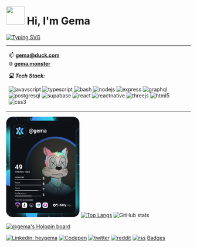 
# <img width="50px" height="50px" src="https://user-images.githubusercontent.com/10743728/100195412-e2ca3780-2f29-11eb-98b0-26af8496f704.gif" width="36px" /> Hi, I'm Gema

[![Typing SVG](https://readme-typing-svg.herokuapp.com/?lines=Software+Engineer;Mobile+Dev;Frontend+Dev;&color=4AF626)](https://git.io/typing-svg)

<!-- ___tl;dr JS is 🔥___ **(Compile-To-Js)** -->

<table cellspacing="10" cellpadding="10" border="0px">
<tr>



<td>
<p align="left">
 📫 <b><a href="mailto:gema@duck.com">gema@duck.com</a></b> <br>
 🌐 <b><a href="https://gema.monster" target="_blank">gema.monster</a></b> 
</p> 
 

***💻 Tech Stack:***

![javavscript](https://img.shields.io/badge/JavaScript-F7DF1E?style=for-the-badge&logo=javascript&logoColor=black)
![typescript](https://img.shields.io/badge/TypeScript-007ACC?style=for-the-badge&logo=typescript&logoColor=white)
![bash](https://img.shields.io/badge/Shell_Script-121011?style=for-the-badge&logo=gnu-bash&logoColor=white)
![nodejs](https://img.shields.io/badge/Node.js-339933?style=for-the-badge&logo=nodedotjs&logoColor=white)
![express](https://img.shields.io/badge/Express.js-000000?style=for-the-badge&logo=express&logoColor=white)
![graphql](https://img.shields.io/badge/GraphQl-E10098?style=for-the-badge&logo=graphql&logoColor=white)
![postgresql](https://img.shields.io/badge/PostgreSQL-316192?style=for-the-badge&logo=postgresql&logoColor=white)
![supabase](https://img.shields.io/badge/Supabase-181818?style=for-the-badge&logo=supabase&logoColor=white)
![react](https://img.shields.io/badge/React-20232A?style=for-the-badge&logo=react&logoColor=61DAFB)
![reactnative](https://img.shields.io/badge/React_Native-20232A?style=for-the-badge&logo=react&logoColor=61DAFB)
![threejs](https://img.shields.io/badge/ThreeJs-black?style=for-the-badge&logo=three.js&logoColor=white)
![html5](https://img.shields.io/badge/HTML5-E34F26?style=for-the-badge&logo=html5&logoColor=white)
![css3](https://img.shields.io/badge/CSS3-1572B6?style=for-the-badge&logo=css3&logoColor=white)
</td>

</tr>
</table>

<!--
<div>
<a href="https://app.daily.dev/gema"><img src="https://api.daily.dev/devcards/bc6c1848f3da4279abfefa57631cd0bc.png?r=6o7" width="400" alt="⚡️Gema Anggada's Dev Card"/></a>
</div>
-->


<!--💰 <b><a href="https://harmony.one" target="_blank">Harmony</a>: one1fcv9heajwksqn0duew07jg4lsmgngetwj97rtm <br>-->
<!-- 🧧 <a href="https://solana.com/" target="_blank">Solana</a>: gema.sol (<a href="https://matrica.io/gema" target="_blank">9aPBRryNmrT2vPZguknzRVtG7hs6Vz7R2ahkuXz6dP9</a>)<br>
🧧 <a href="https://ethereum.org/en/" target="_blank">Ethereum</a>: 0xgema.eth (<a href="https://rainbow.me/0xgema.eth" target="_blank">0xdd941e4C1b6CF6f4f690A0d23736757B048Aa1E2</a>) <br> 
  </b> -->


<a href="https://app.daily.dev/gema"><img src="https://github.com/heygema/heygema/blob/master/devcard.svg" width="200" alt="Gema's Dev Card"/></a>
[![Top Langs](https://github-readme-stats.vercel.app/api/top-langs/?username=heygema&layout=compact&theme=gruvbox)](https://github.com/anuraghazra/github-readme-stats)
![GitHub stats](https://github-readme-stats.vercel.app/api?username=heygema&layout=compact&show_icons=true&theme=gruvbox&hide_rank=true&hide_title=true&count_private=true)

<!-- [![trophy](https://github-profile-trophy.vercel.app/?username=heygema&theme=onedark)](https://github.com/ryo-ma/github-profile-trophy) -->

<!-- ![Anurag's github stats](https://github-readme-stats.vercel.app/api?username=heygema&show_icons=true&theme=radical) -->

<!-- [![Ashutosh's github activity graph](https://activity-graph.herokuapp.com/graph?username=heygema&theme=react-dark)](https://github.com/ashutosh00710/github-readme-activity-graph) -->

[![@gema's Holopin board](https://holopin.me/gema)](https://holopin.io/@gema)

[![Linkedin: heygema](https://img.shields.io/badge/linkedin-%230077B5.svg?&style=for-the-badge&logo=linkedin&logoColor=white)](https://www.linkedin.com/in/heygema/)
[![Codepen](https://img.shields.io/badge/Codepen-000000?style=for-the-badge&logo=codepen&logoColor=white)](https://codepen.io/heygema)
[![twitter](https://img.shields.io/badge/twitter-%231DA1F2.svg?&style=for-the-badge&logo=twitter&logoColor=white)](https://twitter.com/heygema)
[![reddit](https://img.shields.io/badge/reddit-%23FF4500.svg?&style=for-the-badge&logo=reddit&logoColor=white)](https://reddit.com/heygema)
[![rss](https://img.shields.io/badge/rss-%23FFA500.svg?&style=for-the-badge&logo=rss&logoColor=white)](https://gema.monster/rss)
[Badges](https://github.com/alexandresanlim/Badges4-README.md-Profile)

<!--

<p align="center">
  <img align="center" style="display: block; margin: auto;" alt="photo;align: center;" src="https://24.media.tumblr.com/tumblr_lj7m023ybE1qcyka5o1_500.gif">
</p>

<p align="center">
  <img align="center" style="display: block; margin: auto;" alt="photo;align: center;" src="https://www.delta.edu/_resources/images/planetarium/astronomy-001.jpg">
</p>

<p align="center">
  <img align="center" style="display: block; margin: auto;" alt="photo;align: center;" src="https://upload.wikimedia.org/wikipedia/commons/thumb/6/64/A_spinner_dolphin_in_the_Red_Sea.jpg/1920px-A_spinner_dolphin_in_the_Red_Sea.jpg">
</p>
-->


<!--
**heygema/heygema** is a ✨ _special_ ✨ repository because its `README.md` (this file) appears on your GitHub profile.

Here are some ideas to get you started:

- 🔭 I’m currently working on ...
- 🌱 I’m currently learning ...
- 👯 I’m looking to collaborate on ...
- 🤔 I’m looking for help with ...
- 💬 Ask me about ...
- 📫 How to reach me: ...
- 😄 Pronouns: ...
- ⚡ Fun fact: ...
-->
